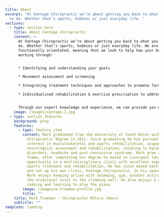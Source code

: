 ```yaml
---
title: About
excerpt: "At Vantage Chiropractic we’re about getting you back to what you want
  to do. Whether that’s sports, hobbies or just everyday life. "
sections:
  - type: section_hero
    title: About Vantage Chiropractic
    content: >-
      At Vantage Chiropractic we’re about getting you back to what you want to
      do. Whether that’s sports, hobbies or just everyday life. We are
      functionally orientated, meaning that we look to help how your body is
      working through:


      * Identifying and understanding your goals 

      * Movement assessment and screening

      * Integrating treatment techniques and approaches to promote faster recovery 

      * Individualised rehabilitation & exercise prescription to address key weaknesses, muscle imbalance and improve movement patterns.


      Through our expert knowledge and experience, we can provide you with the vantage point of a route to recovery or to optimise performance in activity.
    image: /images/vantage-1.jpg
  - type: section_features
    background: gray
    features:
      - type: feature_item
        content: Mark graduated from the University of South Wales with a Masters of
          Chiropractic degree in 2011. Since graduating he has pursued areas of
          interest in musculoskeletal and sports rehabilitation, acupuncture,
          neurological assessment and rehabilitation; relating to balance
          disorders, headache and post-concussive syndrome. Mark grew up in
          Thame, after completing his degree he moved to Liverpool taking an
          opportunity in a multidisciplinary clinic with excellent expertise in
          sports treatment and rehabilitation. He has since moved back to Thame
          and set up his own clinic, Vantage Chiropractic. In his spare time
          Mark enjoys keeping active with swimming, gym, outdoor activities and
          the occasional visit to the climbing wall. He also enjoys a good book,
          cooking and learning to play the piano.
        image: /images/m-trueman-profile.jpg
        title: ""
    title: Mark Trueman - Chiropractor MChiro (Hons)
    subtitle: ""
template: landing
---
```

